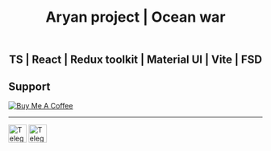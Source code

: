 <h1 align="center">
  Aryan project | Ocean war
  <br>
</h1>
<h2 align="center">
   <br>
      TS | React | Redux toolkit | Material UI | Vite | FSD
   </br>
</h2>

## Support

<a href="https://www.buymeacoffee.com/webdvlp" target="_blank"><img src="https://www.buymeacoffee.com/assets/img/custom_images/purple_img.png" alt="Buy Me A Coffee"></a>

---

<a href="https://t.me/ArthurNyan" target="_blank" rel="noreferrer"><img src="https://www.svgrepo.com/download/354443/telegram.svg" width="36" height="36" alt="Telegram" /></a>
<a href="https://vk.com/arthurdev" target="_blank" rel="noreferrer"><img src="https://www.svgrepo.com/download/331634/vk-v2.svg" width="36" height="36" alt="Telegram" /></a>

